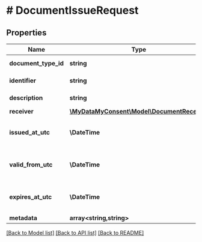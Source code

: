 # # DocumentIssueRequest

## Properties

Name | Type | Description | Notes
------------ | ------------- | ------------- | -------------
**document_type_id** | **string** | Document type id. |
**identifier** | **string** | Document identifier. |
**description** | **string** | Document description. |
**receiver** | [**\MyDataMyConsent\Model\DocumentReceiver**](DocumentReceiver.md) |  |
**issued_at_utc** | **\DateTime** | Datetime of issue in UTC timezone. |
**valid_from_utc** | **\DateTime** | Valid from datetime in UTC timezone. |
**expires_at_utc** | **\DateTime** | Datetime of expiry in UTC timezone. | [optional]
**metadata** | **array<string,string>** | Metadata. | [optional]

[[Back to Model list]](../../README.md#models) [[Back to API list]](../../README.md#endpoints) [[Back to README]](../../README.md)
